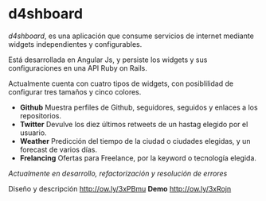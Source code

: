 # d4shboard

*d4shboard*, es una aplicación que consume servicios de internet mediante widgets independientes y configurables.

Está desarrollada en Angular Js, y persiste los widgets y sus configuraciones en una API Ruby on Rails.

Actualmente cuenta con cuatro tipos de widgets, con posiblilidad de configurar tres tamaños y cinco colores.

- **Github**      Muestra perfiles de Github, seguidores, seguidos y enlaces a los repositorios.
- **Twitter**     Devulve los diez últimos retweets de un hastag elegido por el usuario.
- **Weather**    Predicción del tiempo de la ciudad o ciudades elegidas, y un forecast de varios días.
- **Frelancing**  Ofertas para Freelance, por la keyword o tecnología elegida.


*Actualmente en desarrollo, refactorización y resolución de errores*


Diseño y descripción http://ow.ly/3xPBmu
**Demo** http://ow.ly/3xRojn
